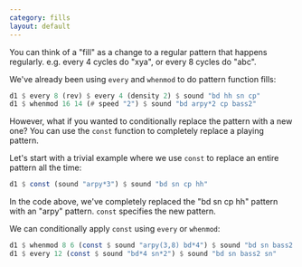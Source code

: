 ```yaml
---
category: fills
layout: default
---
```



You can think of a "fill" as a change to a regular pattern that happens
regularly. e.g. every 4 cycles do "xya", or every 8 cycles do "abc".

We've already been using `every` and `whenmod` to do pattern function fills:

```haskell
d1 $ every 8 (rev) $ every 4 (density 2) $ sound "bd hh sn cp"
d1 $ whenmod 16 14 (# speed "2") $ sound "bd arpy*2 cp bass2"
```

However, what if you wanted to conditionally replace the pattern with a new one?
You can use the `const` function to completely replace a playing pattern.

Let's start with a trivial example where we use `const` to replace an entire
pattern all the time:

```haskell
d1 $ const (sound "arpy*3") $ sound "bd sn cp hh"
```

In the code above, we've completely replaced the "bd sn cp hh" pattern with
an "arpy" pattern. `const` specifies the new pattern.

We can conditionally apply `const` using `every` or `whenmod`:

```haskell
d1 $ whenmod 8 6 (const $ sound "arpy(3,8) bd*4") $ sound "bd sn bass2 sn"
d1 $ every 12 (const $ sound "bd*4 sn*2") $ sound "bd sn bass2 sn"
```
